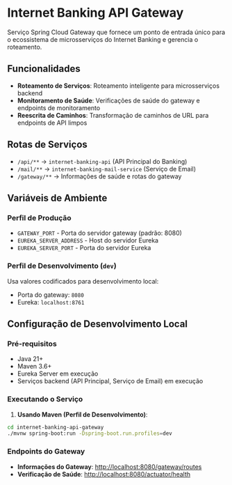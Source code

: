 # Internet Banking API Gateway

Serviço Spring Cloud Gateway que fornece um ponto de entrada único para o ecossistema de microsserviços do Internet Banking e gerencia o roteamento.

## Funcionalidades

- **Roteamento de Serviços**: Roteamento inteligente para microsserviços backend
- **Monitoramento de Saúde**: Verificações de saúde do gateway e endpoints de monitoramento
- **Reescrita de Caminhos**: Transformação de caminhos de URL para endpoints de API limpos

## Rotas de Serviços

- `/api/**` → `internet-banking-api` (API Principal do Banking)
- `/mail/**` → `internet-banking-mail-service` (Serviço de Email)
- `/gateway/**` → Informações de saúde e rotas do gateway

## Variáveis de Ambiente

### Perfil de Produção

- `GATEWAY_PORT` - Porta do servidor gateway (padrão: 8080)
- `EUREKA_SERVER_ADDRESS` - Host do servidor Eureka
- `EUREKA_SERVER_PORT` - Porta do servidor Eureka

### Perfil de Desenvolvimento (`dev`)

Usa valores codificados para desenvolvimento local:

- Porta do gateway: `8080`
- Eureka: `localhost:8761`

## Configuração de Desenvolvimento Local

### Pré-requisitos

- Java 21+
- Maven 3.6+
- Eureka Server em execução
- Serviços backend (API Principal, Serviço de Email) em execução

### Executando o Serviço

1. **Usando Maven (Perfil de Desenvolvimento)**:

```bash
cd internet-banking-api-gateway
./mvnw spring-boot:run -Dspring-boot.run.profiles=dev
```

### Endpoints do Gateway

- **Informações do Gateway**: <http://localhost:8080/gateway/routes>
- **Verificação de Saúde**: <http://localhost:8080/actuator/health>
